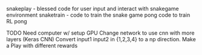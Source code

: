 snakeplay - blessed code for user input and interact with snakegame environment
snaketrain - code to train the snake game 
pong code to train RL pong

TODO
Need computer w/ setup GPU
Change network to use cnn with more layers (Keras CNN)
Convert input1 input2 in {1,2,3,4} to a np direction.
Make a 
Play with different rewards
